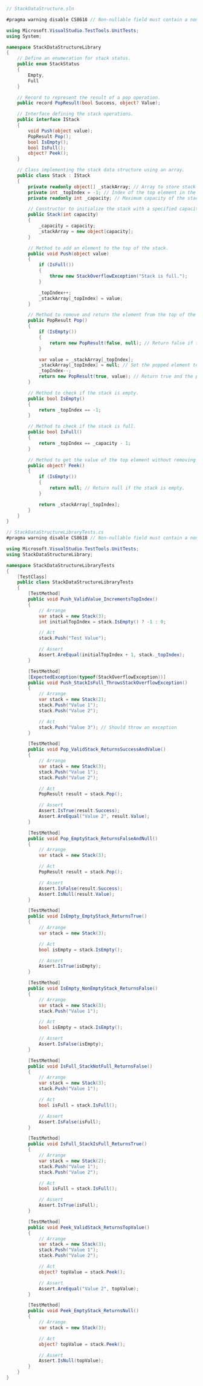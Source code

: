 ﻿```csharp
// StackDataStructure.sln

#pragma warning disable CS8618 // Non-nullable field must contain a non-null value when type has no parameterless constructor.

using Microsoft.VisualStudio.TestTools.UnitTests;
using System;

namespace StackDataStructureLibrary
{
    // Define an enumeration for stack status.
    public enum StackStatus
    {
        Empty,
        Full
    }

    // Record to represent the result of a pop operation.
    public record PopResult(bool Success, object? Value);

    // Interface defining the stack operations.
    public interface IStack
    {
        void Push(object value);
        PopResult Pop();
        bool IsEmpty();
        bool IsFull();
        object? Peek();
    }

    // Class implementing the stack data structure using an array.
    public class Stack : IStack
    {
        private readonly object[] _stackArray; // Array to store stack elements.
        private int _topIndex = -1; // Index of the top element in the stack.
        private readonly int _capacity; // Maximum capacity of the stack.

        // Constructor to initialize the stack with a specified capacity.
        public Stack(int capacity)
        {
            _capacity = capacity;
            _stackArray = new object[capacity];
        }

        // Method to add an element to the top of the stack.
        public void Push(object value)
        {
            if (IsFull())
            {
                throw new StackOverflowException("Stack is full.");
            }

            _topIndex++;
            _stackArray[_topIndex] = value;
        }

        // Method to remove and return the element from the top of the stack.
        public PopResult Pop()
        {
            if (IsEmpty())
            {
                return new PopResult(false, null); // Return false if the stack is empty.
            }

            var value = _stackArray[_topIndex];
            _stackArray[_topIndex] = null; // Set the popped element to null.
            _topIndex--;
            return new PopResult(true, value); // Return true and the popped value if successful.
        }

        // Method to check if the stack is empty.
        public bool IsEmpty()
        {
            return _topIndex == -1;
        }

        // Method to check if the stack is full.
        public bool IsFull()
        {
            return _topIndex == _capacity - 1;
        }

        // Method to get the value of the top element without removing it.
        public object? Peek()
        {
            if (IsEmpty())
            {
                return null; // Return null if the stack is empty.
            }

            return _stackArray[_topIndex];
        }
    }
}
```

```csharp
// StackDataStructureLibraryTests.cs
#pragma warning disable CS8618 // Non-nullable field must contain a non-null value when type has no parameterless constructor.

using Microsoft.VisualStudio.TestTools.UnitTests;
using StackDataStructureLibrary;

namespace StackDataStructureLibraryTests
{
    [TestClass]
    public class StackDataStructureLibraryTests
    {
        [TestMethod]
        public void Push_ValidValue_IncrementsTopIndex()
        {
            // Arrange
            var stack = new Stack(3);
            int initialTopIndex = stack.IsEmpty() ? -1 : 0;

            // Act
            stack.Push("Test Value");

            // Assert
            Assert.AreEqual(initialTopIndex + 1, stack._topIndex);
        }

        [TestMethod]
        [ExpectedException(typeof(StackOverflowException))]
        public void Push_StackIsFull_ThrowsStackOverflowException()
        {
            // Arrange
            var stack = new Stack(2);
            stack.Push("Value 1");
            stack.Push("Value 2");

            // Act
            stack.Push("Value 3"); // Should throw an exception
        }

        [TestMethod]
        public void Pop_ValidStack_ReturnsSuccessAndValue()
        {
            // Arrange
            var stack = new Stack(3);
            stack.Push("Value 1");
            stack.Push("Value 2");

            // Act
            PopResult result = stack.Pop();

            // Assert
            Assert.IsTrue(result.Success);
            Assert.AreEqual("Value 2", result.Value);
        }

        [TestMethod]
        public void Pop_EmptyStack_ReturnsFalseAndNull()
        {
            // Arrange
            var stack = new Stack(3);

            // Act
            PopResult result = stack.Pop();

            // Assert
            Assert.IsFalse(result.Success);
            Assert.IsNull(result.Value);
        }

        [TestMethod]
        public void IsEmpty_EmptyStack_ReturnsTrue()
        {
            // Arrange
            var stack = new Stack(3);

            // Act
            bool isEmpty = stack.IsEmpty();

            // Assert
            Assert.IsTrue(isEmpty);
        }

        [TestMethod]
        public void IsEmpty_NonEmptyStack_ReturnsFalse()
        {
            // Arrange
            var stack = new Stack(3);
            stack.Push("Value 1");

            // Act
            bool isEmpty = stack.IsEmpty();

            // Assert
            Assert.IsFalse(isEmpty);
        }

        [TestMethod]
        public void IsFull_StackNotFull_ReturnsFalse()
        {
            // Arrange
            var stack = new Stack(3);
            stack.Push("Value 1");

            // Act
            bool isFull = stack.IsFull();

            // Assert
            Assert.IsFalse(isFull);
        }

        [TestMethod]
        public void IsFull_StackIsFull_ReturnsTrue()
        {
            // Arrange
            var stack = new Stack(2);
            stack.Push("Value 1");
            stack.Push("Value 2");

            // Act
            bool isFull = stack.IsFull();

            // Assert
            Assert.IsTrue(isFull);
        }

        [TestMethod]
        public void Peek_ValidStack_ReturnsTopValue()
        {
            // Arrange
            var stack = new Stack(3);
            stack.Push("Value 1");
            stack.Push("Value 2");

            // Act
            object? topValue = stack.Peek();

            // Assert
            Assert.AreEqual("Value 2", topValue);
        }

        [TestMethod]
        public void Peek_EmptyStack_ReturnsNull()
        {
            // Arrange
            var stack = new Stack(3);

            // Act
            object? topValue = stack.Peek();

            // Assert
            Assert.IsNull(topValue);
        }
    }
}
```